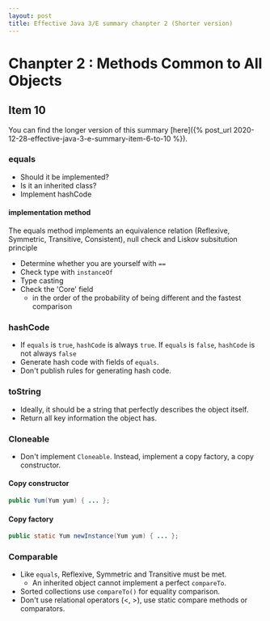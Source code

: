```yaml
---
layout: post
title: Effective Java 3/E summary chanpter 2 (Shorter version)
---
```


# Chanpter 2 : Methods Common to All Objects

## Item 10

You can find the longer version of this summary [here]({% post_url 2020-12-28-effective-java-3-e-summary-item-6-to-10 %}).

### equals
- Should it be implemented?
- Is it an inherited class?
- Implement hashCode

#### implementation method
The equals method implements an equivalence relation (Reflexive, Symmetric, Transitive, Consistent), null check and Liskov subsitution principle

- Determine whether you are yourself with `==`
- Check type with `instanceOf`
- Type casting
- Check the 'Core' field
     - in the order of the probability of being different and the fastest comparison

 ### hashCode
- If `equals` is `true`, `hashCode` is always `true`. If `equals` is `false`, `hashCode` is not always `false`
- Generate hash code with fields of `equals`.
- Don't publish rules for generating hash code.

### toString
- Ideally, it should be a string that perfectly describes the object itself.
- Return all key information the object has.

### Cloneable
- Don't implement `Cloneable`. Instead, implement a copy factory, a copy constructor.
#### Copy constructor
```java
public Yum(Yum yum) { ... };
```
#### Copy factory
```java
public static Yum newInstance(Yum yum) { ... };
```

### Comparable
- Like `equals`, Reflexive, Symmetric and Transitive must be met.
     - An inherited object cannot implement a perfect `compareTo`.
- Sorted collections use `compareTo()` for equality comparison.
- Don't use relational operators (<, >), use static compare methods or comparators.